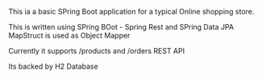 This ia a basic SPring Boot application for a typical Online shopping store.

This is written using SPring BOot - Spring Rest and SPring Data JPA
MapStruct is used as Object Mapper

Currently it supports /products and /orders REST API

Its backed by H2 Database
